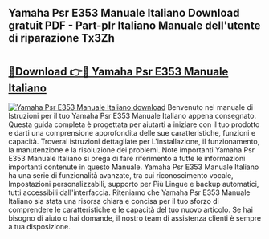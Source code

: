 ## Yamaha Psr E353 Manuale Italiano Download gratuit PDF - Part-plr Italiano Manuale dell'utente di riparazione Tx3Zh

# <h2><a href="http://dfb1ju.blite.top/?on=Yamaha+Psr+E353+Manuale+Italiano">🔗Download 👉🔴 Yamaha Psr E353 Manuale Italiano</a></h2>

[![Yamaha Psr E353 Manuale Italiano download](https://i.imgur.com/lujVjoI.png)](http://dfb1ju.blite.top/?on=Yamaha+Psr+E353+Manuale+Italiano)
Benvenuto nel manuale di Istruzioni per il tuo Yamaha Psr E353 Manuale Italiano appena consegnato. Questa guida completa è progettata per aiutarti a iniziare con il tuo prodotto e darti una comprensione approfondita delle sue caratteristiche, funzioni e capacità. Troverai istruzioni dettagliate per L'installazione, il funzionamento, la manutenzione e la risoluzione dei problemi. Note importanti Yamaha Psr E353 Manuale Italiano si prega di fare riferimento a tutte le informazioni importanti contenute in questo Manuale. Yamaha Psr E353 Manuale Italiano ha una serie di funzionalità avanzate, tra cui riconoscimento vocale, Impostazioni personalizzabili, supporto per Più Lingue e backup automatici, tutti accessibili dall'interfaccia. Riteniamo che Yamaha Psr E353 Manuale Italiano sia stata una risorsa chiara e concisa per il tuo sforzo di comprendere le caratteristiche e le capacità del tuo nuovo articolo. Se hai bisogno di aiuto o hai domande, il nostro team di assistenza clienti è sempre a tua disposizione.
